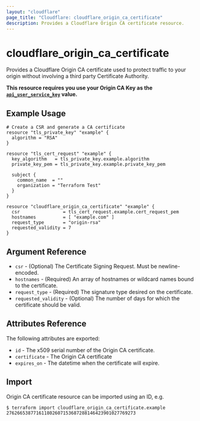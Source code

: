```yaml
---
layout: "cloudflare"
page_title: "Cloudflare: cloudflare_origin_ca_certificate"
description: Provides a Cloudflare Origin CA certificate resource.
---
```


# cloudflare_origin_ca_certificate

Provides a Cloudflare Origin CA certificate used to protect traffic to your origin without involving a third party Certificate Authority.

**This resource requires you use your Origin CA Key as the [`api_user_service_key`](../index.html#api_user_service_key) value.**

## Example Usage

```hcl
# Create a CSR and generate a CA certificate
resource "tls_private_key" "example" {
  algorithm = "RSA"
}

resource "tls_cert_request" "example" {
  key_algorithm   = tls_private_key.example.algorithm
  private_key_pem = tls_private_key.example.private_key_pem

  subject {
    common_name  = ""
    organization = "Terraform Test"
  }
}

resource "cloudflare_origin_ca_certificate" "example" {
  csr                = tls_cert_request.example.cert_request_pem
  hostnames          = [ "example.com" ]
  request_type       = "origin-rsa"
  requested_validity = 7
}
```

## Argument Reference

- `csr` - (Optional) The Certificate Signing Request. Must be newline-encoded.
- `hostnames` - (Required) An array of hostnames or wildcard names bound to the certificate.
- `request_type` - (Required) The signature type desired on the certificate.
- `requested_validity` - (Optional) The number of days for which the certificate should be valid.

## Attributes Reference

The following attributes are exported:

- `id` - The x509 serial number of the Origin CA certificate.
- `certificate` - The Origin CA certificate
- `expires_on` - The datetime when the certificate will expire.

## Import

Origin CA certificate resource can be imported using an ID, e.g.

```
$ terraform import cloudflare_origin_ca_certificate.example 276266538771611802607153687288146423901027769273
```
